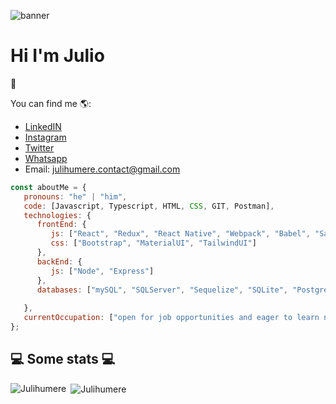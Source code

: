 
![banner](https://user-images.githubusercontent.com/92033293/160144431-b8956841-82f9-419f-9b08-61824da01dc9.png)

   <h1 aling="center">Hi I'm Julio</h1> 👋

  

You can find me 🌎:
- [LinkedIN](https://www.linkedin.com/in/juli-humere/)
- [Instagram](https://www.instagram.com/juli_humere/)
- [Twitter](https://twitter.com/JuliHumere)
- [Whatsapp](https://api.whatsapp.com/send/?phone=%2B5493456267235&text&app_absent=0)
- Email: julihumere.contact@gmail.com

```javascript
const aboutMe = {
   pronouns: "he" | "him",
   code: [Javascript, Typescript, HTML, CSS, GIT, Postman],
   technologies: {
      frontEnd: {
         js: ["React", "Redux", "React Native", "Webpack", "Babel", "Sass"],
         css: ["Bootstrap", "MaterialUI", "TailwindUI"]
      },
      backEnd: {
         js: ["Node", "Express"]
      },
      databases: ["mySQL", "SQLServer", "Sequelize", "SQLite", "PostgreSQL"],
      
   },
   currentOccupation: ["open for job opportunities and eager to learn new technologies"],
};
```
<h2>💻 Some stats 💻</h2>
<p display="flex"><img align="left" src="https://github-readme-stats.vercel.app/api/top-langs?username=Julihumere&show_icons=true&locale=en&layout=compact" alt="Julihumere" /></p>

<p>&nbsp;<img align="center" src="https://github-readme-stats.vercel.app/api?username=Julihumere&show_icons=true&locale=en" alt="Julihumere" /></p>

